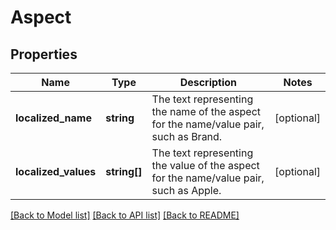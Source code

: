 # Aspect

## Properties
Name | Type | Description | Notes
------------ | ------------- | ------------- | -------------
**localized_name** | **string** | The text representing the name of the aspect for the name/value pair, such as Brand. | [optional] 
**localized_values** | **string[]** | The text representing the value of the aspect for the name/value pair, such as Apple. | [optional] 

[[Back to Model list]](../README.md#documentation-for-models) [[Back to API list]](../README.md#documentation-for-api-endpoints) [[Back to README]](../README.md)


